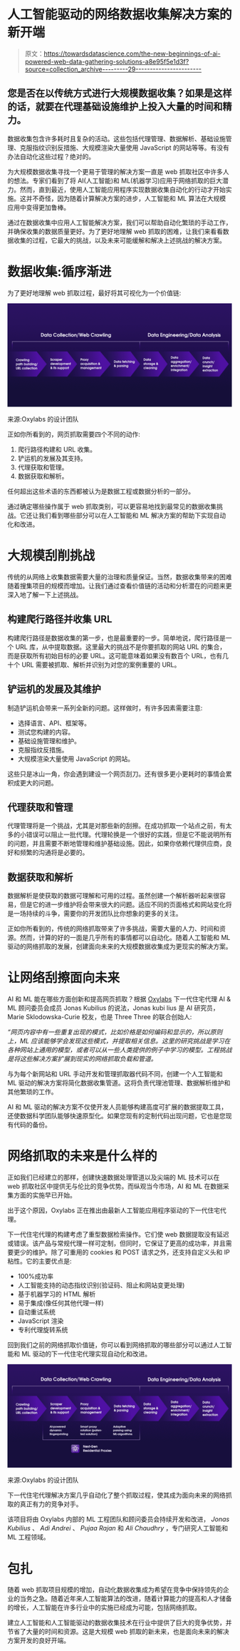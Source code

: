 # 人工智能驱动的网络数据收集解决方案的新开端

> 原文：<https://towardsdatascience.com/the-new-beginnings-of-ai-powered-web-data-gathering-solutions-a8e95f5e1d3f?source=collection_archive---------29----------------------->

## **您是否在以传统方式进行大规模数据收集？如果是这样的话，就要在代理基础设施维护上投入大量的时间和精力。**

数据收集包含许多耗时且复杂的活动。这些包括代理管理、数据解析、基础设施管理、克服指纹识别反措施、大规模渲染大量使用 JavaScript 的网站等等。有没有办法自动化这些过程？绝对的。

为大规模数据收集寻找一个更易于管理的解决方案一直是 web 抓取社区中许多人的想法。专家们看到了将 AI(人工智能)和 ML(机器学习)应用于网络抓取的巨大潜力。然而，直到最近，使用人工智能应用程序实现数据收集自动化的行动才开始实施。这并不奇怪，因为随着计算解决方案的进步，人工智能和 ML 算法在大规模应用中变得更加鲁棒。

通过在数据收集中应用人工智能解决方案，我们可以帮助自动化繁琐的手动工作，并确保收集的数据质量更好。为了更好地理解 web 抓取的困难，让我们来看看数据收集的过程，它最大的挑战，以及未来可能缓解和解决上述挑战的解决方案。

# 数据收集:循序渐进

为了更好地理解 web 抓取过程，最好将其可视化为一个价值链:

![](img/41737eea677319650db0f5b3731523b6.png)

来源:Oxylabs 的设计团队

正如你所看到的，网页抓取需要四个不同的动作:

1.  爬行路径构建和 URL 收集。
2.  铲运机的发展及其支持。
3.  代理获取和管理。
4.  数据获取和解析。

任何超出这些术语的东西都被认为是数据工程或数据分析的一部分。

通过确定哪些操作属于 web 抓取类别，可以更容易地找到最常见的数据收集挑战。它还让我们看到哪些部分可以在人工智能和 ML 解决方案的帮助下实现自动化和改进。

# 大规模刮削挑战

传统的从网络上收集数据需要大量的治理和质量保证。当然，数据收集带来的困难随着搜集项目的规模而增加。让我们通过查看价值链的活动和分析潜在的问题来更深入地了解一下上述挑战。

## 构建爬行路径并收集 URL

构建爬行路径是数据收集的第一步，也是最重要的一步。简单地说，爬行路径是一个 URL 库，从中提取数据。这里最大的挑战不是你要抓取的网站 URL 的集合，而是获取所有初始目标的必要 URL。这可能意味着如果没有数百个 URL，也有几十个 URL 需要被抓取、解析并识别为对您的案例重要的 URL。

## 铲运机的发展及其维护

制造铲运机会带来一系列全新的问题。这样做时，有许多因素需要注意:

*   选择语言、API、框架等。
*   测试您构建的内容。
*   基础设施管理和维护。
*   克服指纹反措施。
*   大规模渲染大量使用 JavaScript 的网站。

这些只是冰山一角，你会遇到建设一个网页刮刀。还有很多更小更耗时的事情会累积成更大的问题。

## 代理获取和管理

代理管理将是一个挑战，尤其是对那些新的刮擦。在成功抓取一个站点之前，有太多的小错误可以阻止一批代理。代理轮换是一个很好的实践，但是它不能说明所有的问题，并且需要不断地管理和维护基础设施。因此，如果你依赖代理供应商，良好和频繁的沟通将是必要的。

## 数据获取和解析

数据解析是使获取的数据可理解和可用的过程。虽然创建一个解析器听起来很容易，但是它的进一步维护将会带来很大的问题。适应不同的页面格式和网站变化将是一场持续的斗争，需要你的开发团队比你想象的更多的关注。

正如你所看到的，传统的网络抓取带来了许多挑战，需要大量的人力、时间和资源。然而，计算的好的一面是几乎所有的事情都可以自动化。随着人工智能和 ML 驱动的网络抓取的发展，创建面向未来的大规模数据收集成为更现实的解决方案。

# 让网络刮擦面向未来

AI 和 ML 能在哪些方面创新和提高网页抓取？根据 [Oxylabs](https://oxylabs.io/) 下一代住宅代理 AI & ML 顾问委员会成员 Jonas Kubilius 的说法，Jonas kubi lius 是 AI 研究员，Marie Sklodowska-Curie 校友，也是 Three Three 的联合创始人:

*“网页内容中有一些重复出现的模式，比如价格是如何编码和显示的，所以原则上，ML 应该能够学会发现这些模式，并提取相关信息。这里的研究挑战是学习在各种网站上通用的模型，或者可以从一些人类提供的例子中学习的模型。工程挑战是将这些解决方案扩展到现实的网络抓取负载和管道。*

与为每个新网站和 URL 手动开发和管理抓取器代码不同，创建一个人工智能和 ML 驱动的解决方案将简化数据收集管道。这将负责代理池管理、数据解析维护和其他繁琐的工作。

AI 和 ML 驱动的解决方案不仅使开发人员能够构建高度可扩展的数据提取工具，还使数据科学团队能够快速原型化。如果您现有的定制代码出现问题，它也是您现有代码的备份。

# 网络抓取的未来是什么样的

正如我们已经建立的那样，创建快速数据处理管道以及尖端的 ML 技术可以在 web 抓取社区中提供无与伦比的竞争优势。而纵观当今市场，AI 和 ML 在数据采集方面的实施早已开始。

出于这个原因，Oxylabs 正在推出由最新人工智能应用程序驱动的下一代住宅代理。

下一代住宅代理的构建考虑了重型数据检索操作。它们使 web 数据提取没有延迟或错误。该产品与常规代理一样可定制，但同时，它保证了更高的成功率，并且需要更少的维护。除了可重用的 cookies 和 POST 请求之外，还支持自定义头和 IP 粘性。它的主要优点是:

*   100%成功率
*   人工智能支持的动态指纹识别(验证码、阻止和网站变更处理)
*   基于机器学习的 HTML 解析
*   易于集成(像任何其他代理一样)
*   自动重试系统
*   JavaScript 渲染
*   专利代理旋转系统

回到我们之前的网络抓取价值链，你可以看到网络抓取的哪些部分可以通过人工智能和 ML 驱动的下一代住宅代理实现自动化和改进。

![](img/9d34ae369a5d11652a1947e89a107618.png)

来源:Oxylabs 的设计团队

下一代住宅代理解决方案几乎自动化了整个抓取过程，使其成为面向未来的网络抓取的真正有力的竞争对手。

该项目将由 Oxylabs 内部的 ML 工程团队和顾问委员会持续开发和改进， *Jonas Kubilius* 、 *Adi Andrei* 、 *Pujaa Rajan* 和 *Ali Chaudhry* ，专门研究人工智能和 ML 工程领域。

# 包扎

随着 web 抓取项目规模的增加，自动化数据收集成为希望在竞争中保持领先的企业的当务之急。随着近年来人工智能算法的改进，随着计算能力的提高和人才储备的增长，人工智能在许多行业中的实施已经成为可能，包括网络抓取。

建立人工智能和人工智能驱动的数据收集技术在行业中提供了巨大的竞争优势，并节省了大量的时间和资源。这是大规模 web 抓取的新未来，也是面向未来的解决方案开发的良好开端。